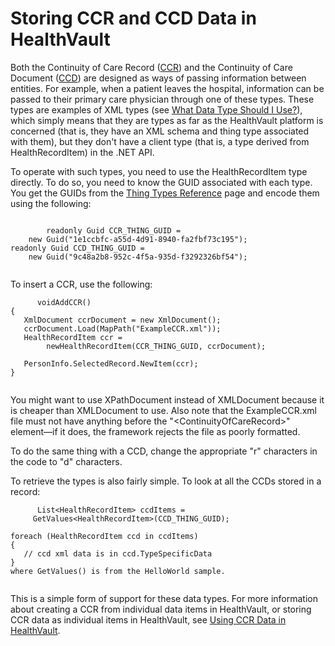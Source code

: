 Storing CCR and CCD Data in HealthVault
=======================================

Both the Continuity of Care Record ([CCR](http://www.centerforhit.org/online/chit/home/project-ctr/astm.html)) and the Continuity of Care Document ([CCD](http://www.hl7.org/documentcenter/public/pressreleases/20070212.pdf)) are designed as ways of passing information between entities. For example, when a patient leaves the hospital, information can be passed to their primary care physician through one of these types. These types are examples of XML types (see [What Data Type Should I Use?](http://blogs.msdn.com/ericgu/archive/2007/10/30/what-data-type-should-i-use.aspx)), which simply means that they are types as far as the HealthVault platform is concerned (that is, they have an XML schema and thing type associated with them), but they don't have a client type (that is, a type derived from HealthRecordItem) in the .NET API.

To operate with such types, you need to use the HealthRecordItem type directly. To do so, you need to know the GUID associated with each type. You get the GUIDs from the [Thing Types Reference](http://developer.healthvault.com/types/types.aspx) page and encode them using the following:

```
      
        readonly Guid CCR_THING_GUID =  
    new Guid("1e1ccbfc-a55d-4d91-8940-fa2fbf73c195"); 
readonly Guid CCD_THING_GUID =  
    new Guid("9c48a2b8-952c-4f5a-935d-f3292326bf54");
    
```

To insert a CCR, use the following:

```
      voidAddCCR() 
{ 
   XmlDocument ccrDocument = new XmlDocument(); 
   ccrDocument.Load(MapPath("ExampleCCR.xml")); 
   HealthRecordItem ccr =  
        newHealthRecordItem(CCR_THING_GUID, ccrDocument); 
 
   PersonInfo.SelectedRecord.NewItem(ccr); 
}
    
```

You might want to use XPathDocument instead of XMLDocument because it is cheaper than XMLDocument to use. Also note that the ExampleCCR.xml file must not have anything before the "&lt;ContinuityOfCareRecord&gt;" element—if it does, the framework rejects the file as poorly formatted.

To do the same thing with a CCD, change the appropriate "r" characters in the code to "d" characters.

To retrieve the types is also fairly simple. To look at all the CCDs stored in a record:

```
      List<HealthRecordItem> ccdItems =  
     GetValues<HealthRecordItem>(CCD_THING_GUID); 
 
foreach (HealthRecordItem ccd in ccdItems) 
{ 
   // ccd xml data is in ccd.TypeSpecificData 
}  
where GetValues() is from the HelloWorld sample.
    
```

This is a simple form of support for these data types. For more information about creating a CCR from individual data items in HealthVault, or storing CCR data as individual items in HealthVault, see <a href="ccr-data.md" id="PageContent_14116_2">Using CCR Data in HealthVault</a>.
